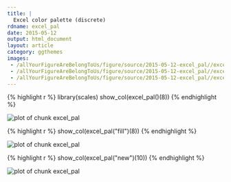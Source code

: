 ```yaml
---
title: |
  Excel color palette (discrete)
rdname: excel_pal
date: 2015-05-12
output: html_document
layout: article
category: ggthemes
images:
 - /allYourFigureAreBelongToUs/figure/source/2015-05-12-excel_pal//excel_pal-1.png
 - /allYourFigureAreBelongToUs/figure/source/2015-05-12-excel_pal//excel_pal-2.png
 - /allYourFigureAreBelongToUs/figure/source/2015-05-12-excel_pal//excel_pal-3.png
---
```





{% highlight r %}
library(scales)
show_col(excel_pal()(8))
{% endhighlight %}

![plot of chunk excel_pal](/allYourFigureAreBelongToUs/figure/source/2015-05-12-excel_pal/excel_pal-1.png) 

{% highlight r %}
show_col(excel_pal("fill")(8))
{% endhighlight %}

![plot of chunk excel_pal](/allYourFigureAreBelongToUs/figure/source/2015-05-12-excel_pal/excel_pal-2.png) 

{% highlight r %}
show_col(excel_pal("new")(10))
{% endhighlight %}

![plot of chunk excel_pal](/allYourFigureAreBelongToUs/figure/source/2015-05-12-excel_pal/excel_pal-3.png) 